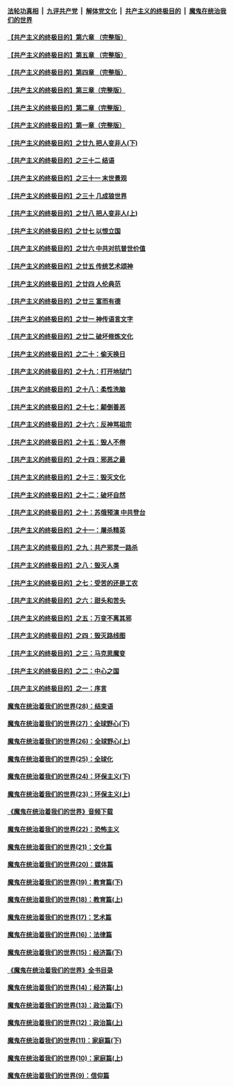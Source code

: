 ####  [法轮功真相](../../../../basic/blob/master/README.md?t=02220026) &nbsp;|&nbsp; [九评共产党](../../../../9ping.md/blob/master/README.md?t=02220026) &nbsp;|&nbsp; [解体党文化](../../../../jtdwh.md/blob/master/README.md?t=02220026)  &nbsp;|&nbsp; [共产主义的终极目的](../../../../gczydzjmd.md/blob/master/README.md?t=02220026) &nbsp;|&nbsp; [魔鬼在统治我们的世界](../../../../mgztzwmdsj.md/blob/master/README.md?t=02220026) 

#### [【共产主义的终极目的】第六章 （完整版）](../pages/nsc422/n11428913.md?t=02220026) 

#### [【共产主义的终极目的】第五章 （完整版）](../pages/nsc422/n11428912.md?t=02220026) 

#### [【共产主义的终极目的】第四章 （完整版）](../pages/nsc422/n11428907.md?t=02220026) 

#### [【共产主义的终极目的】第三章（完整版）](../pages/nsc422/n11428848.md?t=02220026) 

#### [【共产主义的终极目的】第二章（完整版）](../pages/nsc422/n11428831.md?t=02220026) 

#### [【共产主义的终极目的】第一章（完整版）](../pages/nsc422/n11417651.md?t=02220026) 

#### [【共产主义的终极目的】之廿九 把人变非人(下)](../pages/nsc422/n11344140.md?t=02220026) 

#### [【共产主义的终极目的】之三十二 结语](../pages/nsc422/n11360535.md?t=02220026) 

#### [【共产主义的终极目的】之三十一 末世景观](../pages/nsc422/n11351129.md?t=02220026) 

#### [【共产主义的终极目的】之三十 几成狼世界](../pages/nsc422/n11348280.md?t=02220026) 

#### [【共产主义的终极目的】之廿八 把人变非人(上)](../pages/nsc422/n11340492.md?t=02220026) 

#### [【共产主义的终极目的】之廿七 以恨立国](../pages/nsc422/n11336944.md?t=02220026) 

#### [【共产主义的终极目的】之廿六 中共对抗普世价值](../pages/nsc422/n11324785.md?t=02220026) 

#### [【共产主义的终极目的】之廿五 传统艺术颂神](../pages/nsc422/n11296396.md?t=02220026) 

#### [【共产主义的终极目的】之廿四 人伦典范](../pages/nsc422/n11296397.md?t=02220026) 

#### [【共产主义的终极目的】之廿三 富而有德](../pages/nsc422/n11283598.md?t=02220026) 

#### [【共产主义的终极目的】之廿一 神传语言文字](../pages/nsc422/n11263265.md?t=02220026) 

#### [【共产主义的终极目的】之廿二 破坏修炼文化](../pages/nsc422/n11245728.md?t=02220026) 

#### [【共产主义的终极目的】之二十：偷天换日](../pages/nsc422/n11238846.md?t=02220026) 

#### [【共产主义的终极目的】之十九：打开地狱门](../pages/nsc422/n11206376.md?t=02220026) 

#### [【共产主义的终极目的】之十八：柔性洗脑](../pages/nsc422/n11199994.md?t=02220026) 

#### [【共产主义的终极目的】之十七：颠倒善恶](../pages/nsc422/n11179782.md?t=02220026) 

#### [【共产主义的终极目的】之十六：反神骂祖宗](../pages/nsc422/n11166798.md?t=02220026) 

#### [【共产主义的终极目的】之十五：毁人不倦](../pages/nsc422/n11166792.md?t=02220026) 

#### [【共产主义的终极目的】之十四：邪恶之最](../pages/nsc422/n11150249.md?t=02220026) 

#### [【共产主义的终极目的】之十三：毁灭文化](../pages/nsc422/n11135227.md?t=02220026) 

#### [【共产主义的终极目的】之十二：破坏自然](../pages/nsc422/n11135214.md?t=02220026) 

#### [【共产主义的终极目的】之十：苏俄预演 中共登台](../pages/nsc422/n11118424.md?t=02220026) 

#### [【共产主义的终极目的】之十一：屠杀精英](../pages/nsc422/n11118442.md?t=02220026) 

#### [【共产主义的终极目的】之九：共产邪灵一路杀](../pages/nsc422/n11114139.md?t=02220026) 

#### [【共产主义的终极目的】之八：毁灭人类](../pages/nsc422/n11108503.md?t=02220026) 

#### [【共产主义的终极目的】之七：受苦的还是工农](../pages/nsc422/n11101809.md?t=02220026) 

#### [【共产主义的终极目的】之六：甜头和苦头](../pages/nsc422/n11096971.md?t=02220026) 

#### [【共产主义的终极目的】之五：万变不离其邪](../pages/nsc422/n11091285.md?t=02220026) 

#### [【共产主义的终极目的】之四：毁灭路线图](../pages/nsc422/n11086284.md?t=02220026) 

#### [【共产主义的终极目的】之三：马克思魔变](../pages/nsc422/n11061941.md?t=02220026) 

#### [【共产主义的终极目的】之二：中心之国](../pages/nsc422/n11047728.md?t=02220026) 

#### [【共产主义的终极目的】之一：序言](../pages/nsc422/n11086077.md?t=02220026) 

#### [魔鬼在统治着我们的世界(28)：结束语](../pages/nsc422/n10936246.md?t=02220026) 

#### [魔鬼在统治着我们的世界(27)：全球野心(下)](../pages/nsc422/n10928319.md?t=02220026) 

#### [魔鬼在统治着我们的世界(26)：全球野心(上)](../pages/nsc422/n10900318.md?t=02220026) 

#### [魔鬼在统治着我们的世界(25)：全球化](../pages/nsc422/n10788205.md?t=02220026) 

#### [魔鬼在统治着我们的世界(24)：环保主义(下)](../pages/nsc422/n10695307.md?t=02220026) 

#### [魔鬼在统治着我们的世界(23)：环保主义(上)](../pages/nsc422/n10688613.md?t=02220026) 

#### [《魔鬼在统治着我们的世界》音频下载](../pages/nsc422/n10635553.md?t=02220026) 

#### [魔鬼在统治着我们的世界(22)：恐怖主义](../pages/nsc422/n10614727.md?t=02220026) 

#### [魔鬼在统治着我们的世界(21)：文化篇](../pages/nsc422/n10597706.md?t=02220026) 

#### [魔鬼在统治着我们的世界(20)：媒体篇](../pages/nsc422/n10586579.md?t=02220026) 

#### [魔鬼在统治着我们的世界(19)：教育篇(下)](../pages/nsc422/n10564808.md?t=02220026) 

#### [魔鬼在统治着我们的世界(18)：教育篇(上)](../pages/nsc422/n10526970.md?t=02220026) 

#### [魔鬼在统治着我们的世界(17)：艺术篇](../pages/nsc422/n10499093.md?t=02220026) 

#### [魔鬼在统治着我们的世界(16)：法律篇](../pages/nsc422/n10485969.md?t=02220026) 

#### [魔鬼在统治着我们的世界(15)：经济篇(下)](../pages/nsc422/n10469975.md?t=02220026) 

#### [《魔鬼在统治着我们的世界》全书目录](../pages/nsc422/n10464261.md?t=02220026) 

#### [魔鬼在统治着我们的世界(14)：经济篇(上)](../pages/nsc422/n10457370.md?t=02220026) 

#### [魔鬼在统治着我们的世界(13)：政治篇(下)](../pages/nsc422/n10448270.md?t=02220026) 

#### [魔鬼在统治着我们的世界(12)：政治篇(上)](../pages/nsc422/n10444576.md?t=02220026) 

#### [魔鬼在统治着我们的世界(11)：家庭篇(下)](../pages/nsc422/n10440961.md?t=02220026) 

#### [魔鬼在统治着我们的世界(10)：家庭篇(上)](../pages/nsc422/n10435448.md?t=02220026) 

#### [魔鬼在统治着我们的世界(9)：信仰篇](../pages/nsc422/n10432159.md?t=02220026) 

